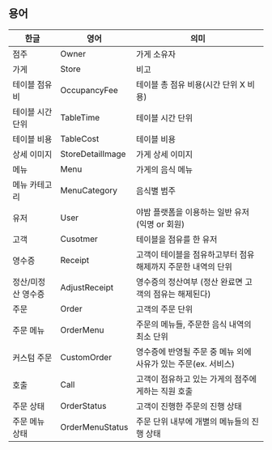 ## 용어

| **한글**     | **영어**           | **의미**                                 |
|------------|------------------|----------------------------------------|
| 점주         | Owner            | 가게 소유자                                 |
| 가게         | Store            | 비고                                     |
| 테이블 점유비    | OccupancyFee     | 테이블 총 점유 비용(시간 단위 X 비용)                |
| 테이블 시간 단위  | TableTime        | 테이블 시간 단위                              |
| 테이블 비용     | TableCost        | 테이블 비용                                 |
| 상세 이미지     | StoreDetailImage | 가게 상세 이미지                              |
| 메뉴         | Menu             | 가게의 음식 메뉴                              |
| 메뉴 카테고리    | MenuCategory     | 음식별 범주                                 |
| 유저         | User             | 야밤 플랫폼을 이용하는 일반 유저(익명 or 회원)           |
| 고객         | Cusotmer         | 테이블을 점유를 한 유저                          |
| 영수증        | Receipt          | 고객이 테이블을 점유하고부터 점유해제까지 주문한 내역의 단위      |
| 정산/미정산 영수증 | AdjustReceipt    | 영수증의 정산여부 (정산 완료면 고객의 점유는 해제된다)        |
| 주문         | Order            | 고객의 주문 단위                              |
| 주문 메뉴      | OrderMenu        | 주문의 메뉴들, 주문한 음식 내역의 최소 단위              |
| 커스텀 주문     | CustomOrder      | 영수증에 반영될 주문 중 메뉴 외에 사유가 있는 주문(ex. 서비스) |
| 호출         | Call             | 고객이 점유하고 있는 가게의 점주에게하는 직원 호출           |
| 주문 상태      | OrderStatus      | 고객이 진행한 주문의 진행 상태                      |
| 주문 메뉴 상태   | OrderMenuStatus  | 주문 단위 내부에 개별의 메뉴들의 진행 상태               |
